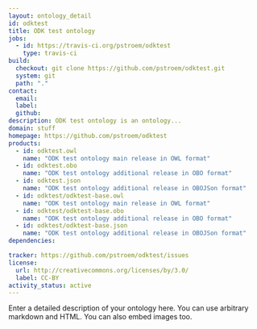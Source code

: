 ```yaml
---
layout: ontology_detail
id: odktest
title: ODK test ontology
jobs:
  - id: https://travis-ci.org/pstroem/odktest
    type: travis-ci
build:
  checkout: git clone https://github.com/pstroem/odktest.git
  system: git
  path: "."
contact:
  email: 
  label: 
  github: 
description: ODK test ontology is an ontology...
domain: stuff
homepage: https://github.com/pstroem/odktest
products:
  - id: odktest.owl
    name: "ODK test ontology main release in OWL format"
  - id: odktest.obo
    name: "ODK test ontology additional release in OBO format"
  - id: odktest.json
    name: "ODK test ontology additional release in OBOJSon format"
  - id: odktest/odktest-base.owl
    name: "ODK test ontology main release in OWL format"
  - id: odktest/odktest-base.obo
    name: "ODK test ontology additional release in OBO format"
  - id: odktest/odktest-base.json
    name: "ODK test ontology additional release in OBOJSon format"
dependencies:

tracker: https://github.com/pstroem/odktest/issues
license:
  url: http://creativecommons.org/licenses/by/3.0/
  label: CC-BY
activity_status: active
---
```


Enter a detailed description of your ontology here. You can use arbitrary markdown and HTML.
You can also embed images too.

